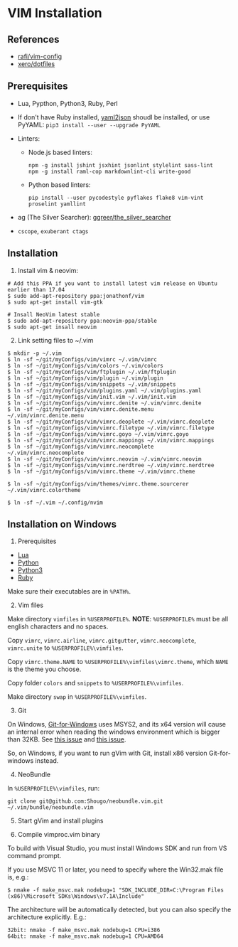 VIM Installation
================

## References

- [rafi/vim-config](https://github.com/rafi/vim-config)
- [xero/dotfiles](https://github.com/xero/dotfiles)

## Prerequisites

- Lua, Pypthon, Python3, Ruby, Perl
- If don't have Ruby installed,
  [yaml2json](https://github.com/SoftwearDevelopment/large-yaml2json-json2yaml)
  shoudl be installed, or use PyYAML: `pip3 install --user --upgrade PyYAML`
- Linters:
  - Node.js based linters:

    ```
    npm -g install jshint jsxhint jsonlint stylelint sass-lint
    npm -g install raml-cop markdownlint-cli write-good
    ```

  - Python based linters:

    ```
    pip install --user pycodestyle pyflakes flake8 vim-vint proselint yamllint
    ```

- ag (The Silver Searcher): [ggreer/the_silver_searcher](https://github.com/ggreer/the_silver_searcher)
- `cscope`, `exuberant ctags`

## Installation

1. Install vim & neovim:

  ```text
  # Add this PPA if you want to install latest vim release on Ubuntu earlier than 17.04
  $ sudo add-apt-repository ppa:jonathonf/vim
  $ sudo apt-get install vim-gtk

  # Insall NeoVim latest stable
  $ sudo add-apt-repository ppa:neovim-ppa/stable
  $ sudo apt-get insall neovim
  ```

2. Link setting files to ~/.vim

  ```text
  $ mkdir -p ~/.vim
  $ ln -sf ~/git/myConfigs/vim/vimrc ~/.vim/vimrc
  $ ln -sf ~/git/myConfigs/vim/colors ~/.vim/colors
  $ ln -sf ~/git/myConfigs/vim/ftplugin ~/.vim/ftplugin
  $ ln -sf ~/git/myConfigs/vim/plugin ~/.vim/plugin
  $ ln -sf ~/git/myConfigs/vim/snippets ~/.vim/snippets
  $ ln -sf ~/git/myConfigs/vim/plugins.yaml ~/.vim/plugins.yaml
  $ ln -sf ~/git/myConfigs/vim/init.vim ~/.vim/init.vim
  $ ln -sf ~/git/myConfigs/vim/vimrc.denite ~/.vim/vimrc.denite
  $ ln -sf ~/git/myConfigs/vim/vimrc.denite.menu ~/.vim/vimrc.denite.menu
  $ ln -sf ~/git/myConfigs/vim/vimrc.deoplete ~/.vim/vimrc.deoplete
  $ ln -sf ~/git/myConfigs/vim/vimrc.filetype ~/.vim/vimrc.filetype
  $ ln -sf ~/git/myConfigs/vim/vimrc.goyo ~/.vim/vimrc.goyo
  $ ln -sf ~/git/myConfigs/vim/vimrc.mappings ~/.vim/vimrc.mappings
  $ ln -sf ~/git/myConfigs/vim/vimrc.neocomplete ~/.vim/vimrc.neocomplete
  $ ln -sf ~/git/myConfigs/vim/vimrc.neovim ~/.vim/vimrc.neovim
  $ ln -sf ~/git/myConfigs/vim/vimrc.nerdtree ~/.vim/vimrc.nerdtree
  $ ln -sf ~/git/myConfigs/vim/vimrc.theme ~/.vim/vimrc.theme

  $ ln -sf ~/git/myConfigs/vim/themes/vimrc.theme.sourcerer ~/.vim/vimrc.colortheme

  $ ln -sf ~/.vim ~/.config/nvim
  ```

## Installation on Windows

1. Prerequisites

  - [Lua](http://luabinaries.sourceforge.net/download.html)
  - [Python](https://www.python.org/downloads/)
  - [Python3](https://www.python.org/downloads/)
  - [Ruby](http://rubyinstaller.org/downloads/)

  Make sure their executables are in `%PATH%`.

2. Vim files

  Make directory `vimfiles` in `%USERPROFILE%`. **NOTE**: `%USERPROFILE%` must be all english characters and no spaces.

  Copy `vimrc`, `vimrc.airline`, `vimrc.gitgutter`, `vimrc.neocomplete`, `vimrc.unite` to `%USERPROFILE%\vimfiles`.

  Copy `vimrc.theme.NAME` to `%USERPROFILE%\vimfiles\vimrc.theme`, which `NAME` is the theme you choose.

  Copy folder `colors` and `snippets` to `%USERPROFILE%\vimfiles`.

  Make directory `swap` in `%USERPROFILE%\vimfiles`.

3. Git

  On Windows, [Git-for-Windows](https://github.com/git-for-windows/git) uses MSYS2, and its x64 version will cause an internal error when reading the windows environment which is bigger than 32KB. See [this issue](https://github.com/Alexpux/MSYS2-packages/issues/25) and [this issue](https://github.com/git-for-windows/git/issues/942).

  So, on Windows, if you want to run gVim with Git, install x86 version Git-for-windows instead.

4. NeoBundle

  In `%USERPROFILE%\vimfiles`, run:

  ```shell
  git clone git@github.com:Shougo/neobundle.vim.git ~/.vim/bundle/neobundle.vim
  ```

5. Start gVim and install plugins

6. Compile vimproc.vim binary

  To build with Visual Studio, you must install Windows SDK and run from VS command prompt.

  If you use MSVC 11 or later, you need to specify where the Win32.mak file is, e.g.:

  ```shell
  $ nmake -f make_msvc.mak nodebug=1 "SDK_INCLUDE_DIR=C:\Program Files (x86)\Microsoft SDKs\Windows\v7.1A\Include"
  ```

  The architecture will be automatically detected, but you can also specify the architecture explicitly. E.g.:

  ```shell
  32bit: nmake -f make_msvc.mak nodebug=1 CPU=i386
  64bit: nmake -f make_msvc.mak nodebug=1 CPU=AMD64
  ```
